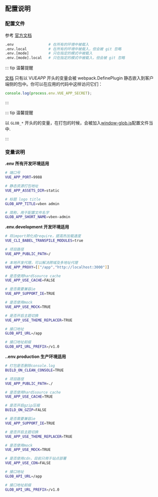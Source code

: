 ## 配置说明

### 配置文件

参考 [官方文档](https://cli.vuejs.org/zh/guide/mode-and-env.html)

```bash
.env                # 在所有的环境中被载入
.env.local          # 在所有的环境中被载入，但会被 git 忽略
.env.[mode]         # 只在指定的模式中被载入
.env.[mode].local   # 只在指定的模式中被载入，但会被 git 忽略
```

::: tip 温馨提醒

[文档](https://cli.vuejs.org/zh/guide/mode-and-env.html#%E5%9C%A8%E5%AE%A2%E6%88%B7%E7%AB%AF%E4%BE%A7%E4%BB%A3%E7%A0%81%E4%B8%AD%E4%BD%BF%E7%94%A8%E7%8E%AF%E5%A2%83%E5%8F%98%E9%87%8F) 只有以 VUE*APP* 开头的变量会被 webpack.DefinePlugin 静态嵌入到客户端侧的包中。你可以在应用的代码中这样访问它们：

```js
console.log(process.env.VUE_APP_SECRET);
```

:::

::: tip 温馨提醒

以 `GLOB_*` 开头的的变量，在打包的时候，会被加入[window-glob.js](./window.md)配置文件当中.

:::

### 变量说明

**.env 所有开发环境适用**

```bash
# 端口号
VUE_APP_PORT=9988

# 静态资源打包地址
VUE_APP_ASSETS_DIR=static

# 标题 logo title
GLOB_APP_TITLE=vben admin

# 简称，用于配置文件名字
GLOB_APP_SHORT_NAME=vben-admin
```

**.env.development 开发环境适用**

```bash
# 将import转化成require，提高热加载速度
VUE_CLI_BABEL_TRANSPILE_MODULES=true

# 项目路径
VUE_APP_PUBLIC_PATH=/

# 本地开发代理，可以解决跨域及多地址代理
VUE_APP_PROXY=[["/app","http://localhost:3000"]]

# 是否使用hardSsource cache
VUE_APP_USE_CACHE=FALSE

# 是否需要兼容ie
VUE_APP_SUPPORT_IE=TRUE

# 是否使用mock
VUE_APP_USE_MOCK=TRUE

# 是否开启主题切换
VUE_APP_USE_THEME_REPLACER=TRUE

# 接口地址
GLOB_API_URL=/app

# 接口地址前缀
GLOB_API_URL_PREFIX=/v1.0

```

**..env.production 生产环境适用**

```bash
# 打包是否删除console.log
BUILD_ON_CLEAN_CONSOLE=TRUE

# 项目路径
VUE_APP_PUBLIC_PATH=./

# 是否使用hardSsource cache
VUE_APP_USE_CACHE=TRUE

# 是否开启gzip压缩
BUILD_ON_GZIP=FALSE

# 是否需要兼容ie
VUE_APP_SUPPORT_IE=TRUE

# 是否开启主题切换
VUE_APP_USE_THEME_REPLACER=TRUE

# 是否使用mock
VUE_APP_USE_MOCK=TRUE

# 是否使用cdn，目前只用于站点部署
VUE_APP_USE_CDN=FALSE

# 接口地址
GLOB_API_URL=/app

# 接口地址前缀
GLOB_API_URL_PREFIX=/v1.0


```
